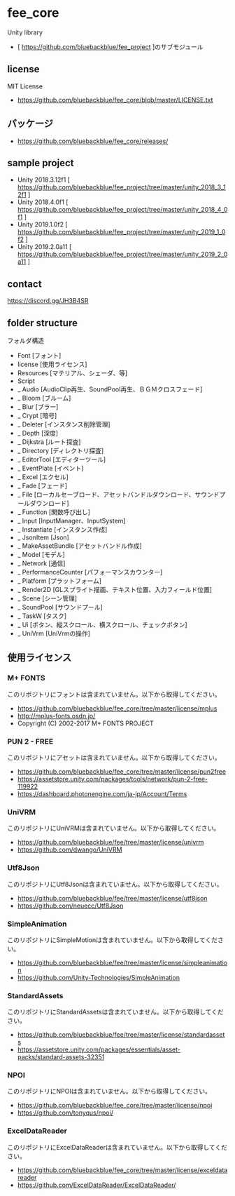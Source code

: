# fee_core
Unity library
* [ https://github.com/bluebackblue/fee_project ]のサブモジュール

## license
MIT License
* https://github.com/bluebackblue/fee_core/blob/master/LICENSE.txt

## パッケージ
* https://github.com/bluebackblue/fee_core/releases/

## sample project
* Unity 2018.3.12f1 [ https://github.com/bluebackblue/fee_project/tree/master/unity_2018_3_12f1 ]
* Unity 2018.4.0f1 [ https://github.com/bluebackblue/fee_project/tree/master/unity_2018_4_0f1 ]
* Unity 2019.1.0f2 [ https://github.com/bluebackblue/fee_project/tree/master/unity_2019_1_0f2 ]
* Unity 2019.2.0a11 [ https://github.com/bluebackblue/fee_project/tree/master/unity_2019_2_0a11 ]

## contact
https://discord.gg/JH3B4SR

## folder structure
フォルダ構造
* Font [フォント]
* license [使用ライセンス]
* Resources [マテリアル、シェーダ、等]
* Script
* _ Audio [AudioClip再生、SoundPool再生、ＢＧＭクロスフェード]
* _ Bloom [ブルーム]
* _ Blur [ブラー]
* _ Crypt [暗号]
* _ Deleter [インスタンス削除管理]
* _ Depth [深度]
* _ Dijkstra [ルート探査]
* _ Directory [ディレクトリ探査]
* _ EditorTool [エディターツール]
* _ EventPlate [イベント]
* _ Excel [エクセル]
* _ Fade [フェード]
* _ File [ローカルセーブロード、アセットバンドルダウンロード、サウンドプールダウンロード]
* _ Function [関数呼び出し]
* _ Input [InputManager、InputSystem]
* _ Instantiate [インスタンス作成]
* _ JsonItem [Json]
* _ MakeAssetBundle [アセットバンドル作成]
* _ Model [モデル]
* _ Network [通信]
* _ PerformanceCounter [パフォーマンスカウンター]
* _ Platform [プラットフォーム]
* _ Render2D [GLスプライト描画、テキスト位置、入力フィールド位置]
* _ Scene [シーン管理]
* _ SoundPool [サウンドプール]
* _ TaskW [タスク]
* _ Ui [ボタン、縦スクロール、横スクロール、チェックボタン]
* _ UniVrm [UniVrmの操作]

## 使用ライセンス

### M+ FONTS
このリポジトリにフォントは含まれていません。以下から取得してください。
* https://github.com/bluebackblue/fee_core/tree/master/license/mplus
* http://mplus-fonts.osdn.jp/
* Copyright (C) 2002-2017 M+ FONTS PROJECT

### PUN 2 - FREE
このリポジトリにアセットは含まれていません。以下から取得してください。
* https://github.com/bluebackblue/fee_core/tree/master/license/pun2free
* https://assetstore.unity.com/packages/tools/network/pun-2-free-119922
* https://dashboard.photonengine.com/ja-jp/Account/Terms

### UniVRM
このリポジトリにUniVRMは含まれていません。以下から取得してください。
* https://github.com/bluebackblue/fee/tree/master/license/univrm
* https://github.com/dwango/UniVRM

### Utf8Json
このリポジトリにUtf8Jsonは含まれていません。以下から取得してください。
* https://github.com/bluebackblue/fee/tree/master/license/utf8json
* https://github.com/neuecc/Utf8Json

### SimpleAnimation
このリポジトリにSimpleMotionは含まれていません。以下から取得してください。
* https://github.com/bluebackblue/fee/tree/master/license/simpleanimation
* https://github.com/Unity-Technologies/SimpleAnimation

### StandardAssets
このリポジトリにStandardAssetsは含まれていません。以下から取得してください。
* https://github.com/bluebackblue/fee/tree/master/license/standardassets
* https://assetstore.unity.com/packages/essentials/asset-packs/standard-assets-32351

### NPOI
このリポジトリにNPOIは含まれていません。以下から取得してください。
* https://github.com/bluebackblue/fee_core/tree/master/license/npoi
* https://github.com/tonyqus/npoi/

### ExcelDataReader
このリポジトリにExcelDataReaderは含まれていません。以下から取得してください。
* https://github.com/bluebackblue/fee_core/tree/master/license/exceldatareader
* https://github.com/ExcelDataReader/ExcelDataReader/




